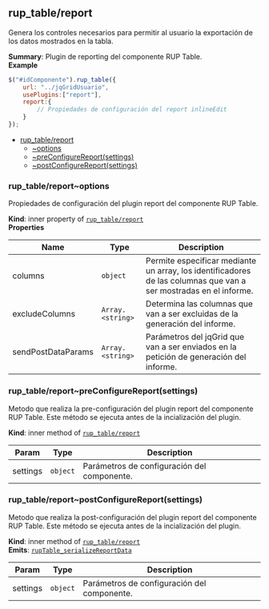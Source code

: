 <a name="module_rup_table/report"></a>

## rup_table/report
Genera los controles necesarios para permitir al usuario la exportación de los datos mostrados en la tabla.

**Summary**: Plugin de reporting del componente RUP Table.  
**Example**  
```js
$("#idComponente").rup_table({	url: "../jqGridUsuario",	usePlugins:["report"],	report:{		// Propiedades de configuración del report inlineEdit	}});
```

* [rup_table/report](#module_rup_table/report)
    * [~options](#module_rup_table/report..options)
    * [~preConfigureReport(settings)](#module_rup_table/report..preConfigureReport)
    * [~postConfigureReport(settings)](#module_rup_table/report..postConfigureReport)

<a name="module_rup_table/report..options"></a>

### rup_table/report~options
Propiedades de configuración del plugin report del componente RUP Table.

**Kind**: inner property of [<code>rup_table/report</code>](#module_rup_table/report)  
**Properties**

| Name | Type | Description |
| --- | --- | --- |
| columns | <code>object</code> | Permite especificar mediante un array, los identificadores de las columnas que van a ser mostradas en el informe. |
| excludeColumns | <code>Array.&lt;string&gt;</code> | Determina las columnas que van a ser excluidas de la generación del informe. |
| sendPostDataParams | <code>Array.&lt;string&gt;</code> | Parámetros del jqGrid que van a ser enviados en la petición de generación del informe. |

<a name="module_rup_table/report..preConfigureReport"></a>

### rup_table/report~preConfigureReport(settings)
Metodo que realiza la pre-configuración del plugin report del componente RUP Table.Este método se ejecuta antes de la incialización del plugin.

**Kind**: inner method of [<code>rup_table/report</code>](#module_rup_table/report)  

| Param | Type | Description |
| --- | --- | --- |
| settings | <code>object</code> | Parámetros de configuración del componente. |

<a name="module_rup_table/report..postConfigureReport"></a>

### rup_table/report~postConfigureReport(settings)
Metodo que realiza la post-configuración del plugin report del componente RUP Table.Este método se ejecuta antes de la incialización del plugin.

**Kind**: inner method of [<code>rup_table/report</code>](#module_rup_table/report)  
**Emits**: [<code>rupTable_serializeReportData</code>](#module_rup_table+event_rupTable_serializeReportData)  

| Param | Type | Description |
| --- | --- | --- |
| settings | <code>object</code> | Parámetros de configuración del componente. |

